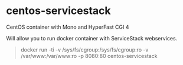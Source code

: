 # centos-servicestack

CentOS container with Mono and HyperFast CGI 4

Will allow you to run docker container with ServiceStack webservices.

> docker run -ti -v /sys/fs/cgroup:/sys/fs/cgroup:ro -v /var/www:/var/www:ro -p 8080:80 centos-servicestack
